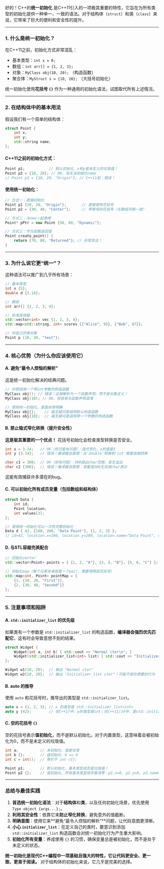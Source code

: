 好的！C++的**统一初始化** 是C++11引入的一项极其重要的特性，它旨在为所有类型的初始化提供一种单一、一致的语法。对于结构体（`struct`）和类（`class`）来说，它带来了巨大的便利和安全性的提升。

---

### 1. 什么是统一初始化？

在C++11之前，初始化方式非常混乱：
*   基本类型：`int x = 0;`
*   数组：`int arr[] = {1, 2, 3};`
*   对象：`MyClass obj(10, 20);` （构造函数）
*   聚合体：`MyStruct s = {10, 20};` （大括号初始化）

统一初始化使用**花括号 `{}`** 作为一种通用的初始化语法，试图取代所有上述情况。

---

### 2. 在结构体中的基本用法

假设我们有一个简单的结构体：

```cpp
struct Point {
    int x;
    int y;
    std::string name;
};
```

#### C++11之前的初始化方式：
```cpp
Point p1;           // 默认初始化，x和y是未定义的垃圾值！
Point p2 = {10, 20}; // OK，但无法初始化name
// Point p3 = {10, 20, "Origin"}; // C++11前：错误！
```

#### 使用统一初始化：
```cpp
// 方式一：直接初始化
Point p1 {10, 20, "Origin"};       // 直接使用花括号
Point p2 = {30, 40, "Center"};     // 带等号的花括号（与数组风格一致）

// 方式二：与new一起使用
Point* pPtr = new Point {50, 60, "Dynamic"};

// 方式三：作为函数返回值
Point create_point() {
    return {70, 80, "Returned"}; // 非常简洁！
}
```

---

### 3. 为什么说它更“统一”？

这种语法可以推广到几乎所有场景：

```cpp
// 基本类型
int x {5};
double d {3.14};

// 数组
int arr[] {1, 2, 3, 4};

// 标准库容器
std::vector<int> vec {1, 2, 3, 4};
std::map<std::string, int> scores {{"Alice", 95}, {"Bob", 87}};

// 你自己的类对象
Point p {10, 20, "test"};
```

---

### 4. 核心优势（为什么你应该使用它）

#### A. 避免“最令人烦恼的解析”
这是统一初始化解决的经典问题。

```cpp
// 你想调用一个带int参数的构造函数
MyClass obj(); // 错误！这被解析为一个函数声明，而不是对象定义！
MyClass obj(10); // OK，但容易与函数声明混淆

// 使用统一初始化，意图非常明确
MyClass obj{};    // 毫无疑问是调用默认构造函数
MyClass obj{10};  // 毫无疑问是调用带一个参数的构造函数
```

#### B. 禁止隐式窄化转换（提升安全性）
**这是极其重要的一个优点！** 花括号初始化会检查类型转换是否安全。

```cpp
int x = 3.14;   // OK（但可能有问题）：隐式窄化，x的值是3
int y {3.14};   // 错误！编译器会报错：从'double'转换到'int'需要收缩转换

char c1 = 300;  // OK（但有问题）：300超出char范围，发生溢出
char c2 {300};  // 错误！编译器会报错：常量值300无法用char表示
```
这能有效捕获许多潜在的bug。

#### C. 可以初始化所有成员变量（包括数组和结构体）

```cpp
struct Data {
    int id;
    Point location;
    int values[3];
};

// 使用统一初始化可以一次性完整初始化
Data d { 42, {100, 200, "Data Point"}, {1, 2, 3} };
// id=42, location.x=100, location.y=200, location.name="Data Point", values[0]=1, values[1]=2, values[2]=3
```

#### D. 与STL容器完美配合

```cpp
// 初始化vector
std::vector<Point> points = { {1, 2, "A"}, {3, 4, "B"}, {5, 6, "C"} };

// 初始化map（每个元素本身就是一个pair，需要用两层花括号）
std::map<int, Point> pointMap = {
    {1, {10, 20, "First"}},
    {2, {30, 40, "Second"}}
};
```

---

### 5. 注意事项和陷阱

#### A. `std::initializer_list` 的优先级
如果类有一个参数是 `std::initializer_list` 的构造函数，**编译器会强烈优先匹配它**，这有时会导致意想不到的结果。

```cpp
struct Widget {
    Widget(int a, int b) { std::cout << "Normal ctor\n"; }
    Widget(std::initializer_list<int> list) { std::cout << "Initializer_list ctor\n"; }
};

Widget w1(10, 20);  // 输出 "Normal ctor"
Widget w2{10, 20};  // 输出 "Initializer_list ctor"！可能不是你想要的行为
```

#### B. auto 的推导
使用 `auto` 和花括号时，推导出的类型是 `std::initializer_list`。

```cpp
auto x = {1, 2, 3}; // x 的类型是 std::initializer_list<int>
auto y {42};        // 在C++17中，y的类型是int；在C++11/14中，是std::initializer_list<int>
```

#### C. 空的花括号 `{}`
空的花括号表示**值初始化**，而不是默认初始化。对于内置类型，这意味着会被初始化为0，而不是未定义的垃圾值。

```cpp
int a;          // 未初始化，值是垃圾
int b {};       // 值初始化，b == 0
int c = int();  // 等价于 int c{};

Point p1;       // 默认初始化，基本类型成员是垃圾值！
Point p2 {};    // 值初始化，所有基本类型成员被清零：p2.x=0, p2.y=0, p2.name=""
```

---

### 总结与最佳实践

1.  **首选统一初始化语法**：对于**结构体**和**类**，以及任何初始化场景，优先使用 `Type object {args...};`。
2.  **利用其安全性**：依靠它来**防止窄化转换**，避免意外的值截断。
3.  **明确意图**：使用它来**避免“最令人烦恼的解析”**问题，让代码意图更清晰。
4.  **小心 `initializer_list`**：在定义自己的类时，要意识到添加 `std::initializer_list` 构造函数会对统一初始化行为产生重大影响。
5.  **初始化所有变量**：养成使用 `{}` 的习惯，确保变量总是被初始化，而不是处于未定义的状态。

**统一初始化是现代C++编程中一项基础且强大的特性，它让代码更安全、更一致、更易于阅读。** 对于结构体的初始化来说，它几乎是完美的选择。